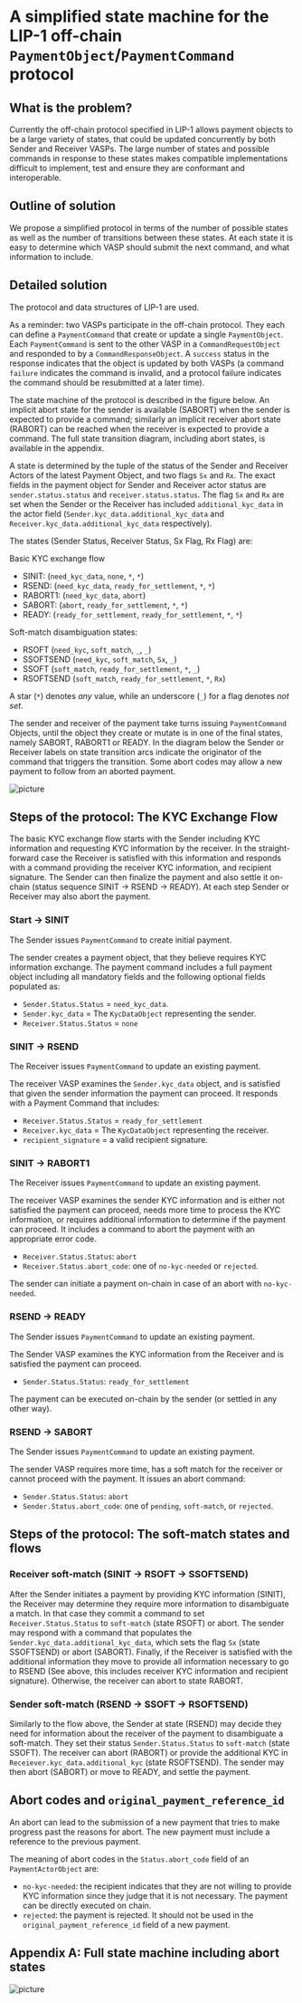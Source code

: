 # A simplified state machine for the LIP-1 off-chain `PaymentObject`/`PaymentCommand` protocol

## What is the problem?

Currently the off-chain protocol specified in LIP-1 allows payment objects to be a large variety of states, that could be updated concurrently by both Sender and Receiver VASPs. The large number of states and possible commands in response to these states makes compatible implementations difficult to implement, test and ensure they are conformant and interoperable.

## Outline of solution

We propose a simplified protocol in terms of the number of possible states as well as the number of transitions between these states. At each state it is easy to determine which VASP should submit the next command, and what information to include.

## Detailed solution

The protocol and data structures of LIP-1 are used.

As a reminder: two VASPs participate in the off-chain protocol. They each can define a `PaymentCommand` that create or update a single `PaymentObject`. Each `PaymentCommand` is sent to the other VASP in a `CommandRequestObject` and responded to by a `CommandResponseObject`. A `success` status in the response indicates that the object is updated by both VASPs (a command `failure` indicates the command is invalid, and a protocol failure indicates the command should be resubmitted at a later time).

The state machine of the protocol is described in the figure below. An implicit abort state for the sender is available (SABORT) when the sender is expected to provide a command; similarly an implicit receiver abort state (RABORT) can be reached when the receiver is expected to provide a command. The full state transition diagram, including abort states, is available in the appendix.

A state is determined by the tuple of the status of the Sender and Receiver Actors of the latest Payment Object, and two flags `Sx` and `Rx`. The exact fields in the payment object for Sender and Receiver actor status are `sender.status.status` and `receiver.status.status`. The flag `Sx` and `Rx` are set when the Sender or the Receiver has included `additional_kyc_data` in the actor field (`Sender.kyc_data.additional_kyc_data` and `Receiver.kyc_data.additional_kyc_data` respectively).

The states (Sender Status, Receiver Status, Sx Flag, Rx Flag) are:

Basic KYC exchange flow

* SINIT: (`need_kyc_data`, `none`, `*`, `*`)
* RSEND: (`need_kyc_data`, `ready_for_settlement`, `*`, `*`)
* RABORT1: (`need_kyc_data`, `abort`)
* SABORT: (`abort`, `ready_for_settlement`, `*`, `*`)
* READY: (`ready_for_settlement`, `ready_for_settlement`, `*`, `*`)

Soft-match disambiguation states:

* RSOFT (`need_kyc`, `soft_match`, `_`, `_`)
* SSOFTSEND (`need_kyc`, `soft_match`, `Sx`, `_`)
* SSOFT (`soft_match`, `ready_for_settlement`, `*`, `_`)
* RSOFTSEND (`soft_match`, `ready_for_settlement`, `*`, `Rx`)

A star (`*`) denotes _any_ value, while an underscore (`_`) for a flag denotes _not set_.

The sender and receiver of the payment take turns issuing `PaymentCommand` Objects, until the object they create or mutate is in one of the final states, namely SABORT, RABORT1 or READY. In the diagram below the Sender or Receiver labels on state transition arcs indicate the originator of the command that triggers the transition. Some abort codes may allow a new payment to follow from an aborted payment.

![picture](state_machine_complex_noabort.png)


## Steps of the protocol: The KYC Exchange Flow

The basic KYC exchange flow starts with the Sender including KYC information and requesting KYC information by the receiver. In the straight-forward case the Receiver is satisfied with this information and responds with a command providing the receiver KYC information, and recipient signature. The Sender can then finalize the payment and also settle it on-chain (status sequence SINIT -> RSEND -> READY). At each step Sender or Receiver may also abort the payment.

### Start -> SINIT
The Sender issues `PaymentCommand` to create initial payment.

The sender creates a payment object, that they believe requires KYC information exchange. The payment command includes a full payment object including all mandatory fields and the following optional fields populated as:

* `Sender.Status.Status` = `need_kyc_data`.
* `Sender.kyc_data` = The `KycDataObject` representing the sender.
* `Receiver.Status.Status` = `none`

### SINIT -> RSEND
The Receiver issues `PaymentCommand` to update an existing payment.

The receiver VASP examines the `Sender.kyc_data` object, and is satisfied that given the sender information the payment can proceed. It responds with a Payment Command that includes:

* `Receiver.Status.Status` = `ready_for_settlement`
* `Receiver.kyc_data` = The `KycDataObject` representing the receiver.
* `recipient_signature` = a valid recipient signature.

### SINIT -> RABORT1
The Receiver issues `PaymentCommand` to update an existing payment.

The receiver VASP examines the sender KYC information and is either not satisfied the payment can proceed, needs more time to process the KYC information, or requires additional information to determine if the payment can proceed. It includes a command to abort the payment with an appropriate error code.

* `Receiver.Status.Status`: `abort`
* `Receiver.Status.abort_code`: one of `no-kyc-needed` or `rejected`.

The sender can initiate a payment on-chain in case of an abort with `no-kyc-needed`.

### RSEND -> READY

The Sender issues `PaymentCommand` to update an existing payment.

The Sender VASP examines the KYC information from the Receiver and is satisfied the payment can proceed.

* `Sender.Status.Status`: `ready_for_settlement`

The payment can be executed on-chain by the sender (or settled in any other way).

### RSEND -> SABORT

The Sender issues `PaymentCommand` to update an existing payment.

The sender VASP requires more time, has a soft match for the receiver or cannot proceed with the payment. It issues an abort command:

* `Sender.Status.Status`: `abort`
* `Sender.Status.abort_code`: one of `pending`, `soft-match`, or `rejected`.

## Steps of the protocol: The soft-match states and flows

### Receiver soft-match (SINIT -> RSOFT -> SSOFTSEND)

After the Sender initiates a payment by providing KYC information (SINIT), the Receiver may determine they require more information to disambiguate a match. In that case they commit a command to set `Receiver.Status.Status` to `soft-match` (state RSOFT) or abort. The sender may respond with a command that populates the `Sender.kyc_data.additional_kyc_data`, which sets the flag `Sx` (state SSOFTSEND) or abort (SABORT). Finally, if the Receiver is satisfied with the additional information they move to provide all information necessary to go to RSEND (See above, this includes receiver KYC information and recipient signature). Otherwise, the receiver can abort to state RABORT.

### Sender soft-match (RSEND -> SSOFT -> RSOFTSEND)

Similarly to the flow above, the Sender at state (RSEND) may decide they need for information about the receiver of the payment to disambiguate a soft-match. They set their status `Sender.Status.Status` to `soft-match` (state SSOFT). The receiver can abort (RABORT) or provide the additional KYC in `Receiever.kyc_data.additional_kyc` (state RSOFTSEND). The sender may then abort (SABORT) or move to READY, and settle the payment.

## Abort codes and `original_payment_reference_id`

An abort can lead to the submission of a new payment that tries to make progress past the reasons for abort. The new payment must include a reference to the previous payment.

The meaning of abort codes in the `Status.abort_code` field of an `PaymentActorObject` are:

* `no-kyc-needed`: the recipient indicates that they are not willing to provide KYC information since they judge that it is not necessary. The payment can be directly executed on chain.
* `rejected`: the payment is rejected. It should not be used in the `original_payment_reference_id` field of a new payment.

## Appendix A: Full state machine including abort states

![picture](state_machine_complex.png)
